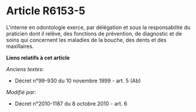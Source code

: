 # Article R6153-5

L'interne en odontologie exerce, par délégation et sous la responsabilité du praticien dont il relève, des fonctions de
prévention, de diagnostic et de soins qui concernent les maladies de la bouche, des dents et des maxillaires.

**Liens relatifs à cet article**

_Anciens textes_:

  - Décret n°99-930 du 10 novembre 1999 - art. 5 (Ab)

_Modifié par_:

  - Décret n°2010-1187 du 8 octobre 2010 - art. 6
